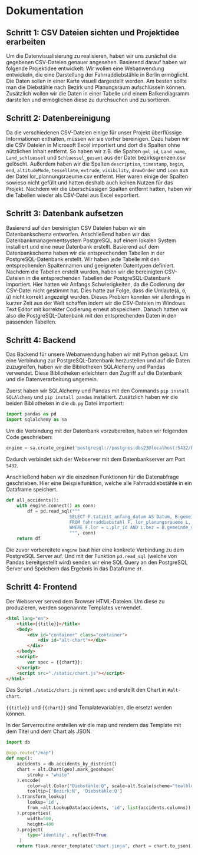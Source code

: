 # Dokumentation

## Schritt 1: CSV Dateien sichten und Projektidee erarbeiten
Um die Datenvisualisierung zu realisieren, haben wir uns zunächst die gegebenen CSV-Dateien genauer angesehen. Basierend darauf haben wir folgende Projektidee entwickelt:
Wir wollen eine Webanwendung entwickeln, die eine Darstellung der Fahrraddiebstähle in Berlin ermöglicht. Die Daten sollen in einer Karte visuell dargestellt werden. Am besten sollte man die Diebstähle nach Bezirk und Planungsraum aufschlüsseln können. Zusätzlich wollen wir die Daten in einer Tabelle und einem Balkendiagramm darstellen und ermöglichen diese zu durchsuchen und zu sortieren. 

## Schritt 2: Datenbereinigung
Da die verschiedenen CSV-Dateien einige für unser Projekt überflüssige Informationen enthalten, müssen wir sie vorher bereinigen. Dazu haben wir die CSV Dateien in Microsoft Excel importiert und dort die Spalten ohne nützlichen Inhalt entfernt. 
So haben wir z.B. die Spalten `gml_id`, `Land_name`, `Land_schluessel` und `Schluessel_gesamt` aus der Datei bezirksgrenzen.csv gelöscht.
Außerdem haben wir die Spalten `description`, `timestamp`, `begin`, `end`, `altitudeMode`, `tessellate`, `extrude`, `visibility`, `drawOrder` und `icon` aus der Datei lor_plannungsraeume.csv entfernt. Hier waren einige der Spalten sowieso nicht gefüllt und hatten deshalb auch keinen Nutzen für das Projekt.
Nachdem wir die überschüssigen Spalten entfernt hatten, haben wir die Tabellen wieder als CSV-Datei aus Excel exportiert.

## Schritt 3: Datenbank aufsetzen
Basierend auf den bereinigten CSV Dateien haben wir ein Datenbankschema entworfen.
Anschließend haben wir das Datenbankmanagementsystem PostgreSQL auf einem lokalen System installiert und eine neue Datenbank erstellt. Basierend auf dem Datenbankschema haben wir die entsprechenden Tabellen in der PostgreSQL-Datenbank erstellt. Wir haben jede Tabelle mit den entsprechenden Spaltennamen und geeigneten Datentypen definiert.
Nachdem die Tabellen erstellt wurden, haben wir die bereinigten CSV-Dateien in die entsprechenden Tabellen der PostgreSQL-Datenbank importiert. Hier hatten wir Anfangs Schwierigkeiten, da die Codierung der CSV-Datei nicht gestimmt hat. Dies hatte zur Folge, dass die Umlaute(ä, ö, ü) nicht korrekt angezeigt wurden. Dieses Problem konnten wir allerdings in kurzer Zeit aus der Welt schaffen indem wir die CSV-Dateien im Windows Text Editor mit korrekter Codierung erneut abspeichern.
Danach hatten wir also die PostgreSQL-Datenbank mit den entsprechenden Daten in den passenden Tabellen.

## Schritt 4: Backend
Das Backend für unsere Webanwendung haben wir mit Python gebaut. Um eine Verbindung zur PostgreSQL-Datenbank herzustellen und auf die Daten zuzugreifen, haben wir die Bibliotheken SQLAlchemy und Pandas verwendet. Diese Bibliotheken erleichtern den Zugriff auf die Datenbank und die Datenverarbeitung ungemein. 

Zuerst haben wir SQLAlchemy und Pandas mit den Commands `pip install SQLAlchemy` und `pip install pandas` installiert. Zusätzlich haben wir die beiden Bibliotheken in die `db.py` Datei importiert: 

```py
import pandas as pd
import sqlalchemy as sa
```

Um die Verbindung mit der Datenbank vorzubereiten, haben wir folgenden Code geschrieben:

```py
engine = sa.create_engine('postgresql://postgres:dbs23@localhost:5432/biketheft_berlin')
```

Dadurch verbindet sich der Webserver mit dem Datenbankserver am Port `5432`.

Anschließend haben wir die einzelnen Funktionen für die Datenabfrage geschrieben. Hier eine Beispielfunktion, welche alle Fahrraddiebstähle in ein Dataframe speichert.

```py
def all_accidents():
    with engine.connect() as conn:
        df = pd.read_sql("""
                        SELECT F.tatzeit_anfang_datum AS Datum, B.gemeinde_namen AS Bezirk, L.plr_name AS Planungsraum, F.schadeshoehe AS Schaden, F.art_des_fahrrads AS Fahrradtyp
                        FROM fahrraddiebstahl F, lor_planungsraueme L, bezirksgrenze B
                        WHERE F.lor = L.plr_id AND L.bez = B.gemeinde_schluessel
                        """, conn)
    return df
```

Die zuvor vorbereitete `engine` baut hier eine konkrete Verbindung zu dem PostgreSQL Server auf. Und mit der Funktion `pd.read_sql` (welche von Pandas bereitgestellt wird) senden wir eine SQL Query an den PostgreSQL Server und Speichern das Ergebnis in das Dataframe `df`.

## Schritt 4: Frontend

Der Webserver served dem Browser HTML-Dateien. Um diese zu produzieren, werden sogenannte Templates verwendet.

```html
<html lang="en">
    <title>{{title}}</title>
    <body>
        <div id="container" class="container">
            <div id="alt-chart"></div>
        </div>
    </body>
    <script>
        var spec = {{chart}};
    </script>
    <script src="./static/chart.js"></script>
</html>
```

Das Script `./static/chart.js` nimmt `spec` und erstellt den Chart in `#alt-chart`. 

`{{title}}` und `{{chart}}` sind Templatevariablen, die ersetzt werden können.

In der Serverroutine erstellen wir die map und rendern das Template mit dem Titel und dem Chart als JSON. 

```py
import db

@app.route("/map")
def map():
    accidents = db.accidents_by_district()
    chart = alt.Chart(geo).mark_geoshape(
        stroke = "white"
    ).encode(
        color=alt.Color("Diebstähle:Q", scale=alt.Scale(scheme="tealblues")),
        tooltip=['Bezirk:N', 'Diebstähle:Q']
    ).transform_lookup(
        lookup='id',
        from_=alt.LookupData(accidents, 'id', list(accidents.columns))
    ).properties(
        width=500,
        height=400
    ).project(
        type='identity', reflectY=True
     )
    return flask.render_template("chart.jinja", chart = chart.to_json(), title="Diebstähle nach Bezirk")
```